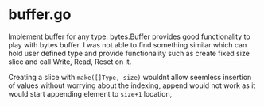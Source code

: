 # buffer.go

Implement buffer for any type. bytes.Buffer provides good functionality to play with bytes buffer. I was not able to find something similar which can hold user defined type and provide functionality such as create fixed size slice and call Write, Read, Reset on it. 

Creating a slice with `make([]Type, size)` wouldnt allow seemless insertion of values without worrying about the indexing, append would not work as it would start appending element to `size+1` location,


